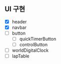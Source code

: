 ## UI 구현

- [x] header
- [x] navbar
- [ ] button
  - [ ] quickTimerButton
  - [ ] controlButton
- [ ] worldDigitalClock
- [ ] lapTable
